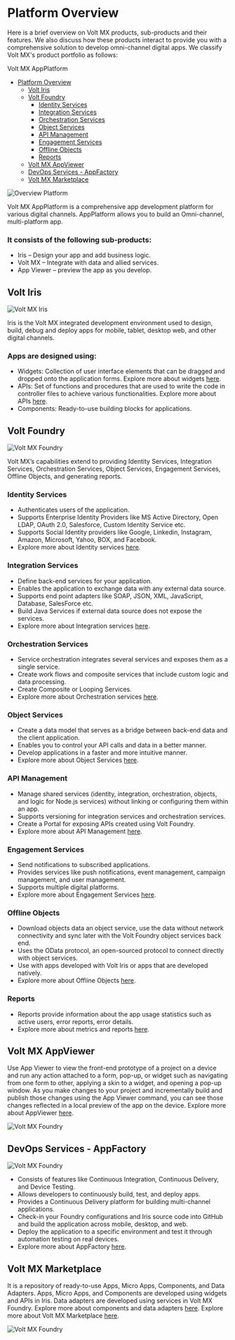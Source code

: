 
Platform Overview
================
Here is a brief overview on Volt MX products, sub-products and their features. We also discuss how these products interact to provide you with a comprehensive solution to develop omni-channel digital apps.
We classify Volt MX's product portfolio as follows:

Volt MX AppPlatform

- [Platform Overview](#platform-overview)
  - [Volt Iris](#volt-iris)
  - [Volt Foundry](#volt-foundry)
    - [Identity Services](#identity-services)
    - [Integration Services](#integration-services)
    - [Orchestration Services](#orchestration-services)
    - [Object Services](#object-services)
    - [API Management](#api-management)
    - [Engagement Services](#engagement-services)
    - [Offline Objects](#offline-objects)
    - [Reports](#reports)
  - [Volt MX AppViewer](#volt-mx-appviewer)
  - [DevOps Services - AppFactory](#devops-services---appfactory)
  - [Volt MX Marketplace](#volt-mx-marketplace)

![Overview Platform](../Resources/Images/Overview_Platform_774x286.png)

Volt MX AppPlatform is a comprehensive app development platform for various digital channels. AppPlatform allows you to build an Omni-channel, multi-platform app. 

### It consists of the following sub-products:

* Iris – Design your app and add business logic.
* Volt MX – Integrate with data and allied services.
* App Viewer – preview the app as you develop.

Volt Iris
-------------

![Volt MX Iris](../Resources/Images/VoltMX-Iris.png)

Iris is the Volt MX integrated development environment used to design, build, debug and deploy apps for mobile, tablet, desktop web, and other digital channels. 

### Apps are designed using:

* Widgets: Collection of user interface elements that can be dragged and dropped onto the application forms. Explore more about widgets [here](../../../Iris/iris_widget_prog_guide/Content/Overview.md).
* APIs: Set of functions and procedures that are used to write the code in controller files to achieve various functionalities. Explore more about APIs [here](../../../Iris/iris_api_dev_guide/content/introduction.md).
* Components: Ready-to-use building blocks for applications.

Volt Foundry
----------------
![Volt MX Foundry](../Resources/Images/VoltMXFoundry.png)

Volt MX’s capabilities extend to providing Identity Services, Integration Services, Orchestration Services, Object Services, Engagement Services, Offline Objects, and generating reports.

### Identity Services

* Authenticates users of the application.
* Supports Enterprise Identity Providers like MS Active Directory, Open LDAP, OAuth 2.0, Salesforce, Custom Identity Service etc.
* Supports Social Identity providers like Google, Linkedin, Instagram, Amazon, Microsoft, Yahoo, BOX, and Facebook.
* Explore more about Identity services [here](../../../Foundry/voltmx_foundry_user_guide/Content/Identity.md).

### Integration Services

* Define back-end services for your application.
* Enables the application to exchange data with any external data source.
* Supports end point adapters like SOAP, JSON, XML, JavaScript, Database, SalesForce etc.
* Build Java Services if external data source does not expose the services.
* Explore more about Integration services [here](../../../Foundry/voltmx_foundry_user_guide/Content/Services.md).

### Orchestration Services

* Service orchestration integrates several services and exposes them as a single service.
* Create work flows and composite services that include custom logic and data processing.
* Create Composite or Looping Services.
* Explore more about Orchestration services [here](../../../Foundry/voltmx_foundry_user_guide/Content/Orchestration.md).

### Object Services

* Create a data model that serves as a bridge between back-end data and the client application.
* Enables you to control your API calls and data in a better manner.
* Develop applications in a faster and more intuitive manner.
* Explore more about Object Services [here](../../../Foundry/voltmx_foundry_user_guide/Content/Objectservices.md).

### API Management

* Manage shared services (identity, integration, orchestration, objects, and logic for Node.js services) without linking or configuring them within an app.
* Supports versioning for integration services and orchestration services.
* Create a Portal for exposing APIs created using Volt Foundry.
* Explore more about API Management [here](../../../Foundry/voltmx_foundry_user_guide/Content/API_Management.md).

### Engagement Services

* Send notifications to subscribed applications.
* Provides services like push notifications, event management, campaign management, and user management.
* Supports multiple digital platforms.
* Explore more about Engagement Services [here](../../../Foundry/vms_console_user_guide/Content/Introduction.md).

### Offline Objects

* Download objects data an object service, use the data without network connectivity and sync later with the Volt Foundry object services back end.
* Uses the OData protocol, an open-sourced protocol to connect directly with object services.
* Use with apps developed with Volt Iris or apps that are developed natively.
* Explore more about Offline Objects [here](../../../Foundry/offline_objects_gettingstarted/Content/Offline_Objects_Getting_Started.md).

### Reports

* Reports provide information about the app usage statistics such as active users, error reports, error details.
* Explore more about metrics and reports [here](../../../Foundry/custom_metrics_and_reports/Content/Custom_Metrics_and_Reports_Guide.md).


Volt MX AppViewer
-------------------
Use App Viewer to view the front-end prototype of a project on a device and run any action attached to a form, pop-up, or widget such as navigating from one form to other, applying a skin to a widget, and opening a pop-up window. As you make changes to your project and incrementally build and publish those changes using the App Viewer command, you can see those changes reflected in a local preview of the app on the device. Explore more about AppViewer [here](../../..//Iris/iris_app_viewer/Content/FunctionalPreviewEnterprise.md#preview-an-app-on-the-cloud).


![Volt MX Foundry](../Resources/Images/appviewer.png)



DevOps Services - AppFactory
-------------
![Volt MX Foundry](../Resources/Images/AppFactory.png)

* Consists of features like Continuous Integration, Continuous Delivery, and Device Testing.
* Allows developers to continuously build, test, and deploy apps.
* Provides a Continuous Delivery platform for building multi-channel applications.
* Check-in your Foundry configurations and Iris source code into GitHub and build the application across mobile, desktop, and web.
* Deploy the application to a specific environment and test it through automation testing on real devices.
* Explore more about AppFactory [here](../../../Foundry/voltmx_appfactory_user_guide/Content/Introduction.md).



Volt MX Marketplace
---------------------
It is a repository of ready-to-use Apps, Micro Apps, Components, and Data Adapters. Apps, Micro Apps, and Components are developed using widgets and APIs in Iris. Data adapters are developed using services in Volt MX Foundry. Explore more about components and data adapters [here](../../../Foundry/voltmx_foundry_user_guide/Content/CustomDataConfig.md). Explore more about Volt MX Marketplace [here](https://marketplace.hclvoltmx.com/).


![Volt MX Foundry](../Resources/Images/Marketplace.png)
